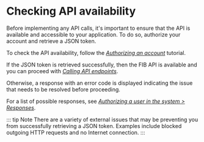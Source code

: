 # Checking API availability

Before implementing any API calls, it's important to ensure that the API is available and accessible to your application. To do so, authorize your account and retrieve a JSON token.

To check the API availability, follow the [_Authorizing an account_](../Tutorials/Authorizing_an_account.md) tutorial.

If the JSON token is retrieved successfully, then the FIB API is available and you can proceed with _[Calling API endpoints](../Getting_started/Calling_API_endpoints.md)_.

Otherwise, a response with an error code is displayed indicating the issue that needs to be resolved before proceeding.

For a list of possible responses, see [_Authorizing a user in the system > Responses_](../API_Specification/auth-controller/Authorizing_a_user_in_the_system.md#responses).

::: tip Note There are a variety of external issues that may be preventing you from successfully retrieving a JSON token. Examples include blocked outgoing HTTP requests and no Internet connection. :::
